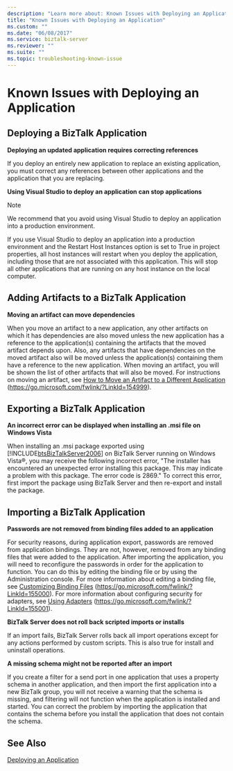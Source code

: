 ```yaml
---
description: "Learn more about: Known Issues with Deploying an Application"
title: "Known Issues with Deploying an Application"
ms.custom: ""
ms.date: "06/08/2017"
ms.service: biztalk-server
ms.reviewer: ""
ms.suite: ""
ms.topic: troubleshooting-known-issue
---
```

# Known Issues with Deploying an Application
## Deploying a BizTalk Application
 **Deploying an updated application requires correcting references**

 If you deploy an entirely new application to replace an existing application, you must correct any references between other applications and the application that you are replacing.

 **Using Visual Studio to deploy an application can stop applications**

> [!NOTE]
>  We recommend that you avoid using Visual Studio to deploy an application into a production environment.

 If you use Visual Studio to deploy an application into a production environment and the Restart Host Instances option is set to True in project properties, all host instances will restart when you deploy the application, including those that are not associated with this application. This will stop all other applications that are running on any host instance on the local computer.

## Adding Artifacts to a BizTalk Application
 **Moving an artifact can move dependencies**

 When you move an artifact to a new application, any other artifacts on which it has dependencies are also moved unless the new application has a reference to the application(s) containing the artifacts that the moved artifact depends upon. Also, any artifacts that have dependencies on the moved artifact also will be moved unless the application(s) containing them have a reference to the new application. When moving an artifact, you will be shown the list of other artifacts that will also be moved. For instructions on moving an artifact, see [How to Move an Artifact to a Different Application](../core/how-to-move-an-artifact-to-a-different-application.md) (https://go.microsoft.com/fwlink/?LinkId=154999).

## Exporting a BizTalk Application
 **An incorrect error can be displayed when installing an .msi file on Windows Vista**

 When installing an .msi package exported using [!INCLUDE[btsBizTalkServer2006](../includes/btsbiztalkserver2006-md.md)] on BizTalk Server running on Windows Vista®, you may receive the following incorrect error, "The installer has encountered an unexpected error installing this package. This may indicate a problem with this package. The error code is 2869." To correct this error, first import the package using BizTalk Server and then re-export and install the package.

## Importing a BizTalk Application
 **Passwords are not removed from binding files added to an application**

 For security reasons, during application export, passwords are removed from application bindings. They are not, however, removed from any binding files that were added to the application. After importing the application, you will need to reconfigure the passwords in order for the application to function. You can do this by editing the binding file or by using the Administration console. For more information about editing a binding file, see [Customizing Binding Files](../core/customizing-binding-files.md) (https://go.microsoft.com/fwlink/?LinkId=155000). For more information about configuring security for adapters, see [Using Adapters](../core/using-adapters.md) (https://go.microsoft.com/fwlink/?LinkId=155001).

 **BizTalk Server does not roll back scripted imports or installs**

 If an import fails, BizTalk Server rolls back all import operations except for any actions performed by custom scripts. This is also true for install and uninstall operations.

 **A missing schema might not be reported after an import**

 If you create a filter for a send port in one application that uses a property schema in another application, and then import the first application into a new BizTalk group, you will not receive a warning that the schema is missing, and filtering will not function when the application is installed and started. You can correct the problem by importing the application that contains the schema before you install the application that does not contain the schema.

## See Also
 [Deploying an Application](../technical-guides/deploying-an-application.md)
